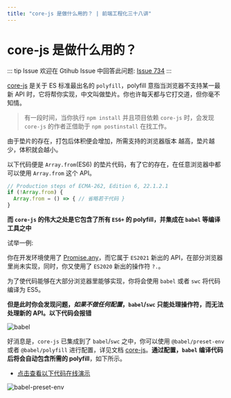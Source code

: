 ```yaml
---
title: "core-js 是做什么用的？ | 前端工程化三十八讲"
---
```


# core-js 是做什么用的？

::: tip Issue
欢迎在 Gtihub Issue 中回答此问题: [Issue 734](https://github.com/shfshanyue/Daily-Question/issues/734)
:::

[core-js](https://github.com/zloirock/core-js) 是关于 ES 标准最出名的 `polyfill`，polyfill 意指当浏览器不支持某一最新 API 时，它将帮你实现，中文叫做垫片。你也许每天都与它打交道，但你毫不知情。

> 有一段时间，当你执行 `npm install` 并且项目依赖 `core-js` 时，会发现 `core-js` 的作者正借助于 `npm postinstall` 在找工作。

由于垫片的存在，打包后体积便会增加，所需支持的浏览器版本 ​ 越高，垫片越少，体积就会越小。

以下代码便是 `Array.from`(ES6) 的垫片代码，有了它的存在，在任意浏览器中都可以使用 `Array.from` 这个 API。

```js
// Production steps of ECMA-262, Edition 6, 22.1.2.1
if (!Array.from) {
  Array.from = () => { // 省略若干代码 }
}
```

**而 `core-js` 的伟大之处是它包含了所有 `ES6+` 的 polyfill，并集成在 `babel` 等编译工具之中**

试举一例:

你在开发环境使用了 [Promise.any](https://developer.mozilla.org/zh-CN/docs/Web/JavaScript/Reference/Global_Objects/Promise/any)，而它属于 `ES2021` 新出的 API，在部分浏览器里尚未实现，同时，你又使用了 `ES2020` 新出的操作符 `?.`。

为了使代码能够在大部分浏览器里能够实现，你将会使用 `babel` 或者 `swc` 将代码编译为 ES5。

**但是此时你会发现问题，_如果不做任何配置_，`babel`/`swc` 只能处理操作符，而无法处理新的 API。以下代码会报错**

![babel](https://cdn.jsdelivr.net/gh/shfshanyue/assets@master/src/babel.j056lzjd1g0.png)

好消息是，`core-js` 已集成到了 `babel`/`swc` 之中，你可以使用 `@babel/preset-env` 或者 `@babel/polyfill` 进行配置，详见文档 [core-js](https://github.com/zloirock/core-js)。**通过配置，`babel` 编译代码后将会自动包含所需的 polyfill**，如下所示。

- [点击查看以下代码在线演示](https://babeljs.io/repl#?browsers=defaults%2C%20not%20ie%2011%2C%20not%20ie_mob%2011&build=&builtIns=usage&corejs=3.6&spec=false&loose=false&code_lz=AoJw9gtglgzgpgOgIYDsCeAKA2gZgLoCUCALgBZwoZgAEAvAHzUDGYKMYANoh2AOZUECAKCEs2xajVrUUAVw4cRY9lwQ9-YAPzJtAIwJA&debug=false&forceAllTransforms=true&shippedProposals=false&circleciRepo=&evaluate=false&fileSize=false&timeTravel=false&sourceType=module&lineWrap=true&presets=env&prettier=false&targets=&version=7.15.8&externalPlugins=&assumptions=%7B%7D)

![babel-preset-env](https://cdn.jsdelivr.net/gh/shfshanyue/assets@master/src/babel-preset.4rbb4gbe77o0.png)
